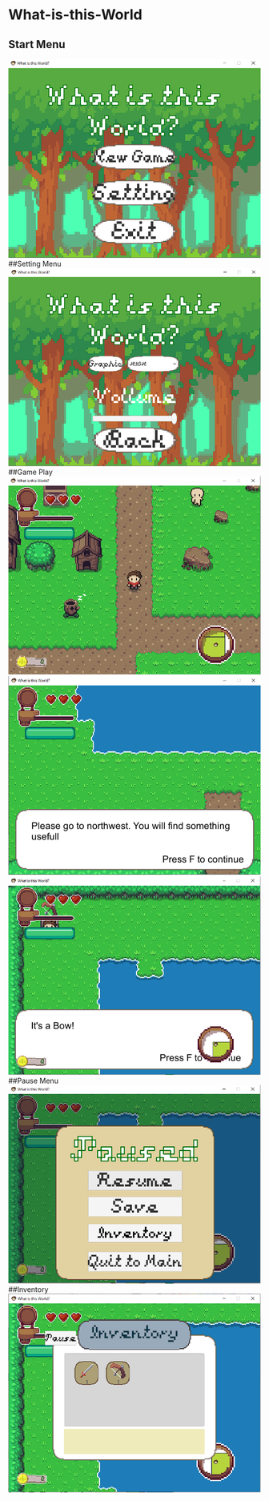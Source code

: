 # What-is-this-World
## Start Menu
![Start Menu](image/MainMenu.png)
##Setting Menu
![Setting Menu](image/Setting.png)
##Game Play
![Game Play](image/GamePlay1.png)
![Game Play](image/GamePlay2.png)
![Game Play](image/GamePlay3.png)
##Pause Menu
![Pause Menu](image/Pause.png)
##Inventory
![Inventory](image/Inventory.png)
